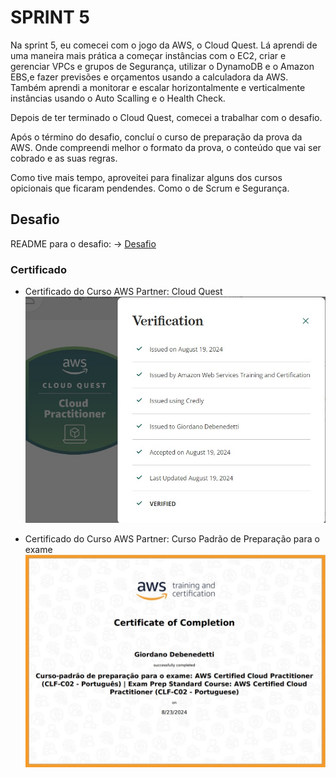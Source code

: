 
# SPRINT 5

Na sprint 5, eu comecei com o jogo da AWS, o Cloud Quest. Lá aprendi de uma maneira mais prática a começar instâncias com o EC2, criar e gerenciar VPCs e grupos de Segurança, utilizar o DynamoDB e o Amazon EBS,e fazer previsões e orçamentos usando a calculadora da AWS. Também aprendi a monitorar e escalar horizontalmente e verticalmente instâncias usando o Auto Scalling e o Health Check.

Depois de ter terminado o Cloud Quest, comecei a trabalhar com o desafio.

Após o término do desafio, concluí o curso de preparação da prova da AWS. Onde compreendi melhor o formato da prova, o conteúdo que vai ser cobrado e as suas regras.

Como tive mais tempo, aproveitei para finalizar alguns dos cursos opicionais que ficaram pendendes. Como o de Scrum e Segurança.

## Desafio

README para o desafio: -> [Desafio](Desafio/README.md)

### Certificado

- Certificado do Curso AWS Partner: Cloud Quest
![CloudQuest](certificados/Certificado_Cloud_Quest.jpg)

- Certificado do Curso AWS Partner: Curso Padrão de Preparação para o exame
![Prep Exam](certificados/Certificado_Prep_Exame.jpg)
